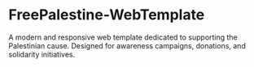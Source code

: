 # FreePalestine-WebTemplate
A modern and responsive web template dedicated to supporting the Palestinian cause. Designed for awareness campaigns, donations, and solidarity initiatives.
